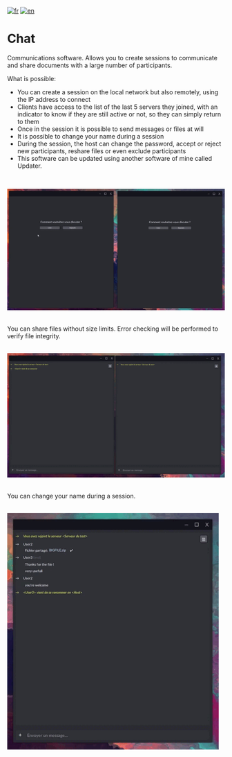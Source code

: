 [![fr](https://img.shields.io/badge/lang-fr-red.svg)](README.md)
[![en](https://img.shields.io/badge/lang-en-blue.svg)](README.en.md)

# Chat
Communications software. Allows you to create sessions to communicate and share documents with a large number of participants. <br>

What is possible:
* You can create a session on the local network but also remotely, using the IP address to connect
* Clients have access to the list of the last 5 servers they joined, with an indicator to know if they are still active or not, so they can simply return to them
* Once in the session it is possible to send messages or files at will
* It is possible to change your name during a session
* During the session, the host can change the password, accept or reject new participants, reshare files or even exclude participants
* This software can be updated using another software of mine called Updater.
<br>


![Chat](sources/Chat_1.gif)

<br>
You can share files without size limits. Error checking will be performed to verify file integrity. <br>
<br>

![Chat](sources/Chat_2.gif)

<br>
You can change your name during a session. <br>
<br>

![Chat](sources/Chat_3.gif)
